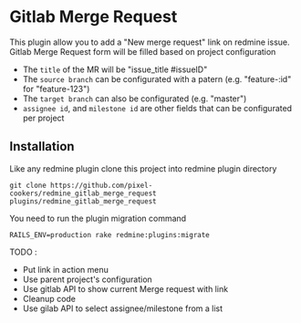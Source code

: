 Gitlab Merge Request
====================

This plugin allow you to add a "New merge request" link on redmine issue.
Gitlab Merge Request form will be filled based on project configuration


* The `title` of the MR will be "issue_title #issueID"
* The `source branch` can be configurated with a patern (e.g. "feature-:id" for "feature-123")
* The `target branch` can also be configurated (e.g. "master")
* `assignee id`, and `milestone id` are other fields that can be configurated per project

Installation
------------

Like any redmine plugin clone this project into redmine plugin directory

```
git clone https://github.com/pixel-cookers/redmine_gitlab_merge_request plugins/redmine_gitlab_merge_request
```

You need to run the plugin migration command

```
RAILS_ENV=production rake redmine:plugins:migrate
```


TODO :


* Put link in action menu
* Use parent project's configuration
* Use gitlab API to show current Merge request with link
* Cleanup code 
* Use gilab API to select assignee/milestone from a list
